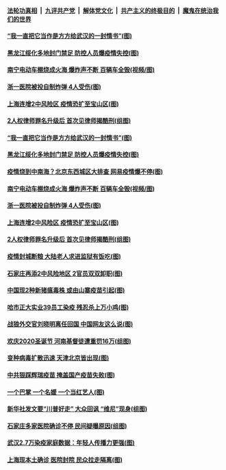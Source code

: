 

####  [法轮功真相](../../../../basic/blob/master/README.md?t=01242101) &nbsp;|&nbsp; [九评共产党](../../../../9ping.md/blob/master/README.md?t=01242101) &nbsp;|&nbsp; [解体党文化](../../../../jtdwh.md/blob/master/README.md?t=01242101)  &nbsp;|&nbsp; [共产主义的终极目的](../../../../gczydzjmd.md/blob/master/README.md?t=01242101) &nbsp;|&nbsp; [魔鬼在统治我们的世界](../../../../mgztzwmdsj.md/blob/master/README.md?t=01242101) 

#### [“我一直把它当作是方方给武汉的一封情书”(图)](../pages/p1/960134.md?t=01242101) 

#### [黑龙江绥化多地封门禁足 防控人员爆疫情失控(图)](../pages/p1/960133.md?t=01242101) 

#### [南宁电动车棚烧成火海 爆炸声不断 百辆车全毁(视频/图)](../pages/p1/960124.md?t=01242101) 

#### [浙一医院被投自制炸弹 4人受伤(图)](../pages/p1/960018.md?t=01242101) 

#### [上海连增2中风险区 疫情恐扩至宝山区(图)](../pages/p1/960010.md?t=01242101) 

#### [2人权律师罪名升级后 首次见律师揭酷刑(组图)](../pages/p1/960001.md?t=01242101) 

#### [“我一直把它当作是方方给武汉的一封情书”(图)](../pages/p1/960134.md?t=01242101) 

#### [黑龙江绥化多地封门禁足 防控人员爆疫情失控(图)](../pages/p1/960133.md?t=01242101) 

#### [疫情烧到中南海？北京东西城区大排查 网易疫情爆不停(图)](../pages/p1/960129.md?t=01242101) 

#### [南宁电动车棚烧成火海 爆炸声不断 百辆车全毁(视频/图)](../pages/p1/960124.md?t=01242101) 

#### [浙一医院被投自制炸弹 4人受伤(图)](../pages/p1/960018.md?t=01242101) 

#### [上海连增2中风险区 疫情恐扩至宝山区(图)](../pages/p1/960010.md?t=01242101) 

#### [2人权律师罪名升级后 首次见律师揭酷刑(组图)](../pages/p1/960001.md?t=01242101) 

#### [疫情封城断粮 大陆老人求进监狱有饭吃(图)](../pages/p1/960022.md?t=01242101) 

#### [石家庄再添2中风险地区 2官员双双卸职(图)](../pages/p1/959946.md?t=01242101) 

#### [中国现2种新猪瘟毒株 或由山寨疫苗引起(图)](../pages/p1/959979.md?t=01242101) 

#### [哈市正大实业39员工染疫 残忍杀上万小鸡(图)](../pages/p1/959995.md?t=01242101) 

#### [战狼外交官刘晓明离任回国 中国网友这么说(图)](../pages/p1/959970.md?t=01242101) 

#### [欢庆2020圣诞节 河南基督徒遭重罚16万(组图)](../pages/p1/959964.md?t=01242101) 

#### [变种病毒扩散迅速 天津北京皆出现(图)](../pages/p1/959939.md?t=01242101) 

#### [中共狠踩辉瑞疫苗 掩盖国产疫苗失败(图)](../pages/p1/959926.md?t=01242101) 

#### [一个巴掌 一个名媛 一个当红​​​​​​​艺人(图)](../pages/p1/959914.md?t=01242101) 

#### [新华社发文要“川普好走” 大众回讽 “维尼”现身(组图)](../pages/p1/959899.md?t=01242101) 

#### [石家庄多家医院确诊不停 民间疑曝原因(组图)](../pages/p1/959876.md?t=01242101) 

#### [武汉2.7万染疫家庭数据：年轻人传播力更强(图)](../pages/p1/959817.md?t=01242101) 

#### [上海现本土确诊 医院封院 民众拉走隔离(图)](../pages/p1/959865.md?t=01242101) 

